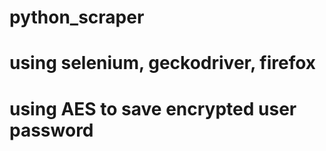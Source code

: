 # python_scraper
# using selenium, geckodriver, firefox
# using AES to save encrypted user password
#
